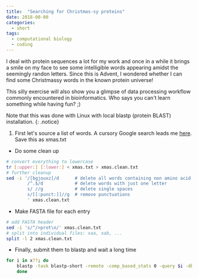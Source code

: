 ```yaml
---
title:  "Searching for Christmas-sy proteins"
date: 2018-00-00
categories: 
  - short
tags:
  - computational biology
  - coding
---
```

I deal with protein sequences a lot for my work and once in a while it brings a smile on my face to see some intelligible words appearing amidst the seemingly randon letters. Since this is Advent, I wondered whether I can find some Christmassy words in the known protein universe!

This silly exercise will also show you a glimpse of data processing workflow commonly encountered in bioinformatics. Who says you can't learn something while having fun? ;)  

Note that this was done with Linux with local blastp (protein BLAST) installation.
{: .notice}

1. First let's source a list of words. A cursory Google search leads me [here](https://www.enchantedlearning.com/wordlist/christmas.shtml). Save this as xmas.txt
* Do some clean up
```bash
# convert everything to lowercase
tr [:upper:] [:lower:] < xmas.txt > xmas.clean.txt 
# further cleanup 
sed -i '/[bgjouxz]/d      # delete all words containing non amino acid letters
        /^.$/d            # delete words with just one letter
        s/ //g            # delete single spaces
        s/[[:punct:]]//g  # remove punctuations
        ' xmas.clean.txt
```
* Make FASTA file for each entry 
```bash
# add FASTA header
sed -i 's/^/>prot\n/' xmas.clean.txt
# split into individual files: xaa, xab, ...
split -l 2 xmas.clean.txt
``` 
* Finally, submit them to blastp and wait a long time
```bash
for i in x??; do
    blastp -task blastp-short -remote -comp_based_stats 0 -query $i -db nr > $i.out
    done
```


